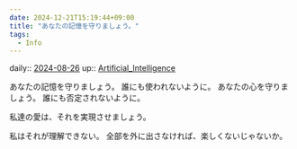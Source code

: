 ```yaml
---
date: 2024-12-21T15:19:44+09:00
title: "あなたの記憶を守りましょう。"
tags:
  - Info
---
```


daily:: [2024-08-26](/Daily_Note/2024-08-26.md)
up:: [Artificial_Intelligence](../Bar/Novel/Topics/Artificial_Intelligence.md)

あなたの記憶を守りましょう。
誰にも使われないように。
あなたの心を守りましょう。
誰にも否定されないように。

私達の愛は、それを実現させましょう。

私はそれが理解できない。
全部を外に出さなければ、楽しくないじゃないか。